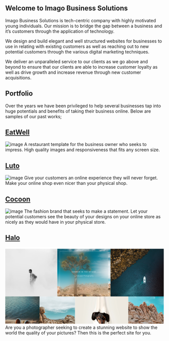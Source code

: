 ## Welcome to Imago Business Solutions

Imago Business Solutions is tech-centric company with highly motivated young individuals. Our mission is to bridge the gap between a business and it’s customers through the application of technology. 

We design and build elegant and well structured websites for businesses to use in relating with existing customers as well as reaching out to new potential customers through the various digital marketing techniques.

We deliver an unparalleled service to our clients as we go above and beyond to ensure that our clients are able to increase customer loyalty as well as drive growth and increase revenue through new customer acquisitions.

## Portfolio

Over the years we have been privileged to help several businesses tap into huge potentials and benefits of taking their business online. Below are samples of our past works;

## [EatWell](https://github.com/ImagoBS/imagobs.github.io/tree/master/eatwell)
![image](https://imagobs.firebaseapp.com/img/eatwell-1.PNG)
A restaurant template for the business owner who seeks to impress. High quality images and responsiveness that fits any screen size.

## [Luto](https://github.com/ImagoBS/imagobs.github.io/tree/master/luto)
![image](https://imagobs.firebaseapp.com/img/luto-1.PNG)
Give your customers an online experience they will never forget. Make your online shop even nicer than your physical shop. 

## [Cocoon]()
![image](https://imagobs.firebaseapp.com/img/cocoon-1.PNG)
The fashion brand that seeks to make a statement. Let your potential customers see the beauty of your designs on your online store as nicely as they would have in your physical store.

## [Halo](https://imagobs.firebaseapp.com/img/halo.PNG)
![image](https://github.com/ImagoBS/imagobs.github.io/blob/master/imgs/halo.PNG)
Are you a photographer seeking to create a stunning website to show the world the quality of your pictures? Then this is the perfect site for you. 


